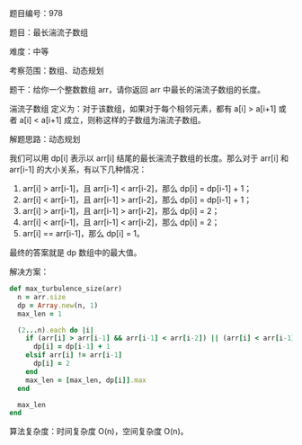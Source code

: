 题目编号：978

题目：最长湍流子数组

难度：中等

考察范围：数组、动态规划

题干：给你一个整数数组 arr，请你返回 arr 中最长的湍流子数组的长度。

湍流子数组 定义为：对于该数组，如果对于每个相邻元素，都有 a[i] > a[i+1] 或者 a[i] < a[i+1] 成立，则称这样的子数组为湍流子数组。

解题思路：动态规划

我们可以用 dp[i] 表示以 arr[i] 结尾的最长湍流子数组的长度。那么对于 arr[i] 和 arr[i-1] 的大小关系，有以下几种情况：

1. arr[i] > arr[i-1]，且 arr[i-1] < arr[i-2]，那么 dp[i] = dp[i-1] + 1；
2. arr[i] < arr[i-1]，且 arr[i-1] > arr[i-2]，那么 dp[i] = dp[i-1] + 1；
3. arr[i] > arr[i-1]，且 arr[i-1] > arr[i-2]，那么 dp[i] = 2；
4. arr[i] < arr[i-1]，且 arr[i-1] < arr[i-2]，那么 dp[i] = 2；
5. arr[i] == arr[i-1]，那么 dp[i] = 1。

最终的答案就是 dp 数组中的最大值。

解决方案：

```ruby
def max_turbulence_size(arr)
  n = arr.size
  dp = Array.new(n, 1)
  max_len = 1

  (2...n).each do |i|
    if (arr[i] > arr[i-1] && arr[i-1] < arr[i-2]) || (arr[i] < arr[i-1] && arr[i-1] > arr[i-2])
      dp[i] = dp[i-1] + 1
    elsif arr[i] != arr[i-1]
      dp[i] = 2
    end
    max_len = [max_len, dp[i]].max
  end

  max_len
end
```

算法复杂度：时间复杂度 O(n)，空间复杂度 O(n)。